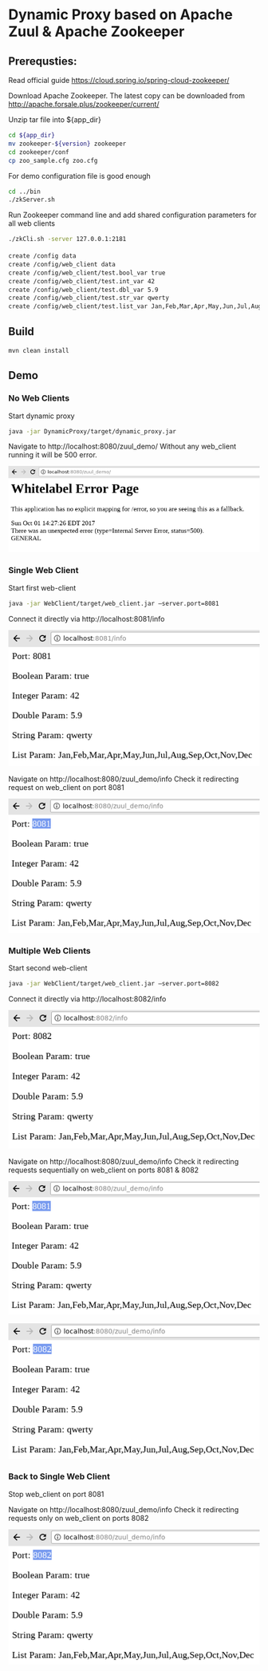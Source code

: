 # Dynamic Proxy based on Apache Zuul & Apache Zookeeper

## Prerequsties:

Read official guide
https://cloud.spring.io/spring-cloud-zookeeper/

Download Apache Zookeeper. The latest copy can be downloaded from http://apache.forsale.plus/zookeeper/current/

Unzip tar file into ${app_dir}

```sh
cd ${app_dir}
mv zookeeper-${version} zookeeper
cd zookeeper/conf
cp zoo_sample.cfg zoo.cfg
```

For demo configuration file is good enough

```sh
cd ../bin
./zkServer.sh
```

Run Zookeeper command line and add shared configuration parameters for all web clients

```sh
./zkCli.sh -server 127.0.0.1:2181

create /config data
create /config/web_client data
create /config/web_client/test.bool_var true
create /config/web_client/test.int_var 42
create /config/web_client/test.dbl_var 5.9
create /config/web_client/test.str_var qwerty
create /config/web_client/test.list_var Jan,Feb,Mar,Apr,May,Jun,Jul,Aug,Sep,Oct,Nov,Dec
```

## Build

```sh
mvn clean install
```

## Demo

### No Web Clients

Start dynamic proxy

```sh
java -jar DynamicProxy/target/dynamic_proxy.jar
```

Navigate to http://localhost:8080/zuul_demo/
Without any web_client running it will be 500 error.

![Proxy Error](https://github.com/ipeonte/DynamicProxyDemo/blob/master/doc/proxy_error.png)

### Single Web Client

Start first web-client

```sh
java -jar WebClient/target/web_client.jar –server.port=8081
```

Connect it directly via http://localhost:8081/info

![Web Client #1 Direct](https://github.com/ipeonte/DynamicProxyDemo/blob/master/doc/web_client_1_direct.png)

Navigate on http://localhost:8080/zuul_demo/info
Check it redirecting request on web_client on port 8081

![Web Client #1 via Proxy](https://github.com/ipeonte/DynamicProxyDemo/blob/master/doc/web_client_1_proxy.png)
### Multiple Web Clients

Start second web-client

```sh
java -jar WebClient/target/web_client.jar –server.port=8082
```

Connect it directly via http://localhost:8082/info

![Web Client #2 Direct](https://github.com/ipeonte/DynamicProxyDemo/blob/master/doc/web_client_2_direct.png)

Navigate on http://localhost:8080/zuul_demo/info
Check it redirecting requests sequentially on web_client on ports 8081 & 8082

![Web Client #1 via Proxy](https://github.com/ipeonte/DynamicProxyDemo/blob/master/doc/web_client_1_proxy.png)

![Web Client #2 via Proxy](https://github.com/ipeonte/DynamicProxyDemo/blob/master/doc/web_client_2_proxy.png)

### Back to Single Web Client

Stop web_client on port 8081

Navigate on http://localhost:8080/zuul_demo/info
Check it redirecting requests only on web_client on ports 8082

![Web Client #2 via Proxy](https://github.com/ipeonte/DynamicProxyDemo/blob/master/doc/web_client_2_proxy.png)

